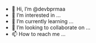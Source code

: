- 👋 Hi, I’m @devbprmaa
- 👀 I’m interested in ...
- 🌱 I’m currently learning ...
- 💞️ I’m looking to collaborate on ...
- 📫 How to reach me ...

<!---
devbprmaa/devbprmaa is a ✨ special ✨ repository because its `README.md` (this file) appears on your GitHub profile.
You can click the Preview link to take a look at your changes.
--->
